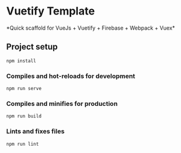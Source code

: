 # Vuetify Template

\*Quick scaffold for VueJs + Vuetify + Firebase + Webpack + Vuex\*

## Project setup

```
npm install
```

### Compiles and hot-reloads for development

```
npm run serve
```

### Compiles and minifies for production

```
npm run build
```

### Lints and fixes files

```
npm run lint
```
